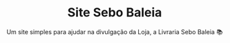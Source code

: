 <div align="center">

# Site Sebo Baleia

Um site simples para ajudar na divulgação da Loja, a Livraria Sebo Baleia 📚 

</div>
